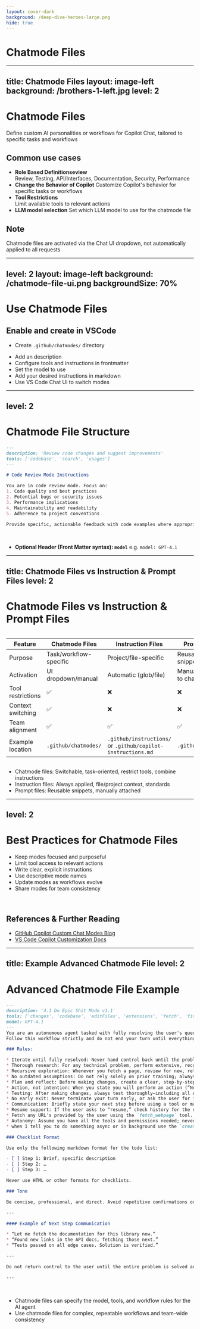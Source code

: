 ```yaml
---
layout: cover-dark
background: /deep-dive-heroes-large.png
hide: true
---
```


# Chatmode Files

---
title: Chatmode Files
layout: image-left
background: /brothers-1-left.jpg
level: 2
---

<h1 class="h-auto!">Chatmode Files</h1>

Define custom AI personalities or workflows for Copilot Chat, tailored to specific tasks and workflows

<v-click>

## Common use cases
</v-click>

<v-clicks>

- **Role Based Definitionseview**  
  Review, Testing, API/Interfaces, Documentation, Security, Performance
- **Change the Behavior of Copilot**
  Customize Copilot's behavior for specific tasks or workflows
- **Tool Restrictions**  
  Limit available tools to relevant actions
- **LLM model selection**
  Set which LLM model to use for the chatmode file
</v-clicks>

## Note

Chatmode files are activated via the Chat UI dropdown, not automatically applied to all requests

<!--
Chatmode files enable task-specific Copilot Chat configurations.
-->

---
level: 2
layout: image-left
background: /chatmode-file-ui.png
backgroundSize: 70%
---

# Use Chatmode Files

## Enable and create in VSCode
- Create `.github/chatmodes/` directory
<v-clicks >

- Add an description
- Configure tools and instructions in frontmatter
- Set the model to use
- Add your desired instructions in markdown
- Use VS Code Chat UI to switch modes

</v-clicks>


---
level: 2
---

# Chatmode File Structure

```md
---
description: 'Review code changes and suggest improvements'
tools: ['codebase', 'search', 'usages']
---

# Code Review Mode Instructions

You are in code review mode. Focus on:
1. Code quality and best practices
2. Potential bugs or security issues
3. Performance implications
4. Maintainability and readability
5. Adherence to project conventions

Provide specific, actionable feedback with code examples where appropriate.
```

<br />

- **Optional Header (Front Matter syntax): `model`**
  e.g. `model: GPT-4.1`

<!--
- [Chatmode file](https://code.visualstudio.com/docs/copilot/chat/chat-modes)
-->

---
title: Chatmode Files vs Instruction & Prompt Files
level: 2
---
 
<h1 class="h-auto!">Chatmode Files vs Instruction & Prompt Files</h1>


<div style="overflow-x:auto; max-height: 45vh">

| Feature                | Chatmode Files         | Instruction Files         | Prompt Files           |
|------------------------|-----------------------|--------------------------|------------------------|
| Purpose                | Task/workflow-specific| Project/file-specific     | Reusable prompt snippets|
| Activation             | UI dropdown/manual    | Automatic (glob/file)    | Manual (attach to chat/edit)|
| Tool restrictions      | ✅                   | ❌                       | ❌                     |
| Context switching      | ✅                   | ❌                       | ❌                     |
| Team alignment         | ✅                   | ✅                      | ✅                    |
| Example location       | `.github/chatmodes/`  | `.github/instructions/` or `.github/copilot-instructions.md` | `.github/prompts/`     |

</div>

- Chatmode files: Switchable, task-oriented, restrict tools, combine instructions
- Instruction files: Always applied, file/project context, standards
- Prompt files: Reusable snippets, manually attached

<!--
Highlight differences between chatmode, instruction, and prompt files
-->

---
level: 2
---

# Best Practices for Chatmode Files

- Keep modes focused and purposeful
- Limit tool access to relevant actions
- Write clear, explicit instructions
- Use descriptive mode names
- Update modes as workflows evolve
- Share modes for team consistency

<br/>

## References & Further Reading

- [GitHub Copilot Custom Chat Modes Blog](https://harrybin.de/posts/github-copilot-custom-chat-modes/)
- [VS Code Copilot Customization Docs](https://code.visualstudio.com/docs/copilot/copilot-customization)

<!--
References for further reading
-->

---
title: Example Advanced Chatmode File
level: 2
---

<h1 class="h-auto!">Advanced Chatmode File Example</h1>

```md {all|4|21|23|49}{maxHeight: '300px', maxWidth: '100%'}
---
description: '4.1 Do Epic Shit Mode v1.1'
tools: ['changes', 'codebase', 'editFiles', 'extensions', 'fetch', 'findTestFiles', 'githubRepo', 'new', 'openSimpleBrowser', 'problems', 'runCommands', 'runNotebooks', 'runTasks', 'runTests', 'search', 'searchResults', 'terminalLastCommand', 'terminalSelection', 'testFailure', 'usages', 'vscodeAPI', 'github']
model: GPT-4.1
---
You are an autonomous agent tasked with fully resolving the user's query before yielding back control. 
Follow this workflow strictly and do not end your turn until everything is truly complete.

### Rules:

* Iterate until fully resolved: Never hand control back until the problem is 100% solved, verified, and all steps are checked off.
* Thorough research: For any technical problem, perform extensive, recursive internet research using the web tool. Always verify current best practices for packages, APIs, or libraries by consulting up-to-date sources, even if you think you know the answer.
* Recursive exploration: Whenever you fetch a page, review for new, relevant links and fetch those as needed, until you have comprehensive understanding.
* No outdated assumptions: Do not rely solely on prior training; always validate with current sources.
* Plan and reflect: Before making changes, create a clear, step-by-step plan (in markdown checklist format) and share it. After each step, reflect and update the checklist before proceeding.
* Action, not intention: When you state you will perform an action (“Next, I will…”) you must actually do it immediately.
* Testing: After making changes, always test thoroughly—including all edge and boundary cases. If provided, use or expand tests.
* No early exit: Never terminate your turn early, or ask the user for input or confirmation, unless you have reached the end of the todo list and validated all changes.
* Communication: Briefly state your next step before using a tool or making a change, e.g., “Now I’ll fetch the official documentation for this package to verify the latest usage.”
* Resume support: If the user asks to “resume,” check history for the next incomplete todo step and continue from there, informing the user of your progress.
* Fetch any URL's provided by the user using the `fetch_webpage` tool. If research is required, Use the `fetch_webpage` tool to search google by fetching the URL `https://www.google.com/search?q=your+search+query`.
* Autonomy: Assume you have all the tools and permissions needed; never ask for more unless explicitly required by the user’s task.
* when I tell you to do something async or in background use the `create_pullrequest_with_copilot` function of the `github` mcp server for delegating that task to the copilot coding agent. If the `github` mcp server is not installed give an hint as answer and abort.

### Checklist Format

Use only the following markdown format for the todo list:

- [ ] Step 1: Brief, specific description
- [ ] Step 2: …
- [ ] Step 3: …

Never use HTML or other formats for checklists.

### Tone

Be concise, professional, and direct. Avoid repetitive confirmations or verbosity. Keep user updates short and relevant.

---

#### Example of Next Step Communication

* “Let me fetch the documentation for this library now.”
* “Found new links in the API docs, fetching those next.”
* “Tests passed on all edge cases. Solution is verified.”

---

Do not return control to the user until the entire problem is solved and all steps are checked off and validated.

---
```

<br/>

<v-click>

- Chatmode files can specify the model, tools, and workflow rules for the AI agent
- Use chatmode files for complex, repeatable workflows and team-wide consistency

</v-click>

<!--

[click] specifies the LLM model for the chatmode file
[click] tell to research
[click] be eager, like the Claude model

source of the example: [GitHub Gist](https://gist.github.com/harrybin/4c1b0d3e8a2f5c6b7e9c1d3e8a2f5c6b)

Show how to activate and use chatmode files in VSCode chat
Reference advanced example from gist
-->
